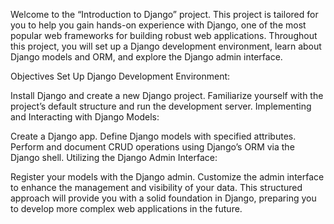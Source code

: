 Welcome to the “Introduction to Django” project. This project is tailored for you to help you gain hands-on experience with Django, one of the most popular web frameworks for building robust web applications. Throughout this project, you will set up a Django development environment, learn about Django models and ORM, and explore the Django admin interface.

Objectives
Set Up Django Development Environment:

Install Django and create a new Django project.
Familiarize yourself with the project’s default structure and run the development server.
Implementing and Interacting with Django Models:

Create a Django app.
Define Django models with specified attributes.
Perform and document CRUD operations using Django’s ORM via the Django shell.
Utilizing the Django Admin Interface:

Register your models with the Django admin.
Customize the admin interface to enhance the management and visibility of your data.
This structured approach will provide you with a solid foundation in Django, preparing you to develop more complex web applications in the future.